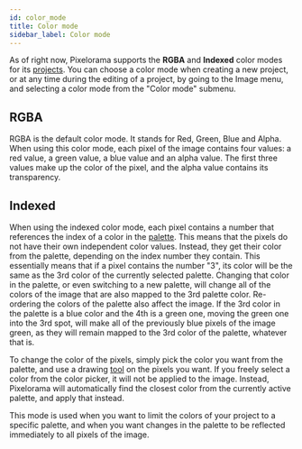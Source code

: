 ```yaml
---
id: color_mode
title: Color mode
sidebar_label: Color mode
---
```


As of right now, Pixelorama supports the **RGBA** and **Indexed** color modes for its [projects](project). You can choose a color mode when creating a new project, or at any time during the editing of a project, by going to the Image menu, and selecting a color mode from the "Color mode" submenu.

## RGBA
RGBA is the default color mode. It stands for Red, Green, Blue and Alpha. When using this color mode, each pixel of the image contains four values: a red value, a green value, a blue value and an alpha value. The first three values make up the color of the pixel, and the alpha value contains its transparency.

## Indexed
When using the indexed color mode, each pixel contains a number that references the index of a color in the [palette](../user_manual/palettes). This means that the pixels do not have their own independent color values. Instead, they get their color from the palette, depending on the index number they contain. This essentially means that if a pixel contains the number "3", its color will be the same as the 3rd color of the currently selected palette. Changing that color in the palette, or even switching to a new palette, will change all of the colors of the image that are also mapped to the 3rd palette color. Re-ordering the colors of the palette also affect the image. If the 3rd color in the palette is a blue color and the 4th is a green one, moving the green one into the 3rd spot, will make all of the previously blue pixels of the image green, as they will remain mapped to the 3rd color of the palette, whatever that is.

To change the color of the pixels, simply pick the color you want from the palette, and use a drawing [tool](../user_manual/tools) on the pixels you want. If you freely select a color from the color picker, it will not be applied to the image. Instead, Pixelorama will automatically find the closest color from the currently active palette, and apply that instead.

This mode is used when you want to limit the colors of your project to a specific palette, and when you want changes in the palette to be reflected immediately to all pixels of the image.
